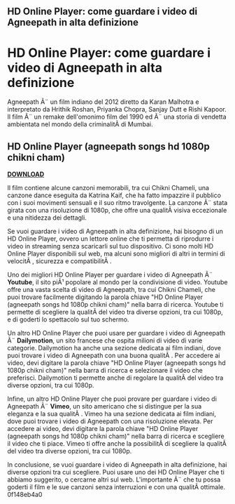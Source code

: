 ## HD Online Player: come guardare i video di Agneepath in alta definizione

  
# HD Online Player: come guardare i video di Agneepath in alta definizione
 
Agneepath Ã¨ un film indiano del 2012 diretto da Karan Malhotra e interpretato da Hrithik Roshan, Priyanka Chopra, Sanjay Dutt e Rishi Kapoor. Il film Ã¨ un remake dell'omonimo film del 1990 ed Ã¨ una storia di vendetta ambientata nel mondo della criminalitÃ  di Mumbai.
 
## HD Online Player (agneepath songs hd 1080p chikni cham)


[**DOWNLOAD**](https://www.google.com/url?q=https%3A%2F%2Fshurll.com%2F2tKESQ&sa=D&sntz=1&usg=AOvVaw2URzTwlCuuRSfhGcidaSME)

 
Il film contiene alcune canzoni memorabili, tra cui Chikni Chameli, una canzone dance eseguita da Katrina Kaif, che ha fatto impazzire il pubblico con i suoi movimenti sensuali e il suo ritmo travolgente. La canzone Ã¨ stata girata con una risoluzione di 1080p, che offre una qualitÃ  visiva eccezionale e una nitidezza dei dettagli.
 
Se vuoi guardare i video di Agneepath in alta definizione, hai bisogno di un HD Online Player, ovvero un lettore online che ti permetta di riprodurre i video in streaming senza scaricarli sul tuo dispositivo. Ci sono molti HD Online Player disponibili sul web, ma alcuni sono migliori di altri in termini di velocitÃ , sicurezza e compatibilitÃ .
 
Uno dei migliori HD Online Player per guardare i video di Agneepath Ã¨ **Youtube**, il sito piÃ¹ popolare al mondo per la condivisione di video. Youtube offre una vasta scelta di video di Agneepath, tra cui Chikni Chameli, che puoi trovare facilmente digitando la parola chiave "HD Online Player (agneepath songs hd 1080p chikni cham)" nella barra di ricerca. Youtube ti permette di scegliere la qualitÃ  del video tra diverse opzioni, tra cui 1080p, e di goderti lo spettacolo sul tuo schermo.
 
Un altro HD Online Player che puoi usare per guardare i video di Agneepath Ã¨ **Dailymotion**, un sito francese che ospita milioni di video di varie categorie. Dailymotion ha anche una sezione dedicata ai film indiani, dove puoi trovare i video di Agneepath con una buona qualitÃ . Per accedere ai video, devi digitare la parola chiave "HD Online Player (agneepath songs hd 1080p chikni cham)" nella barra di ricerca e selezionare il video che preferisci. Dailymotion ti permette anche di regolare la qualitÃ  del video tra diverse opzioni, tra cui 1080p.
 
Infine, un altro HD Online Player che puoi provare per guardare i video di Agneepath Ã¨ **Vimeo**, un sito americano che si distingue per la sua eleganza e la sua qualitÃ . Vimeo ha una sezione dedicata ai film indiani, dove puoi trovare i video di Agneepath con una risoluzione elevata. Per accedere ai video, devi digitare la parola chiave "HD Online Player (agneepath songs hd 1080p chikni cham)" nella barra di ricerca e scegliere il video che ti piace. Vimeo ti offre anche la possibilitÃ  di scegliere la qualitÃ  del video tra diverse opzioni, tra cui 1080p.
 
In conclusione, se vuoi guardare i video di Agneepath in alta definizione, hai diverse opzioni tra cui scegliere. Puoi usare uno dei HD Online Player che ti abbiamo suggerito, o cercarne altri sul web. L'importante Ã¨ che tu possa goderti il film e le sue canzoni senza interruzioni e con una qualitÃ  ottimale.
 0f148eb4a0

